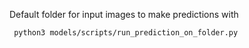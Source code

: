 Default folder for input images to make predictions with
```angular2html
 python3 models/scripts/run_prediction_on_folder.py 
```